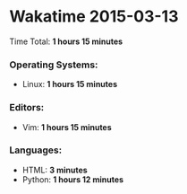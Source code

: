 # Wakatime 2015-03-13

Time Total: **1 hours 15 minutes**

### Operating Systems:
- Linux: **1 hours 15 minutes** 

### Editors:
- Vim: **1 hours 15 minutes** 

### Languages:
- HTML: **3 minutes** 
- Python: **1 hours 12 minutes** 

